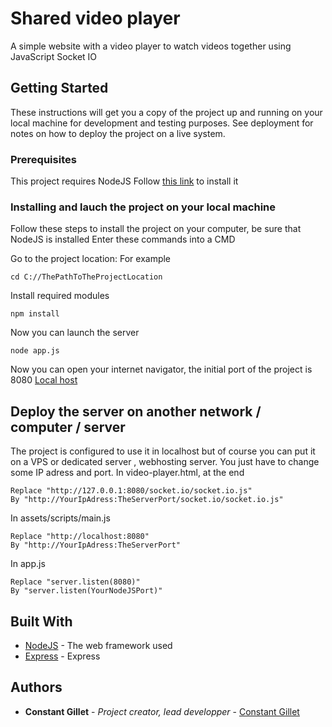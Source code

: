# Shared video player

A simple website with a video player to watch videos together using JavaScript Socket IO

## Getting Started

These instructions will get you a copy of the project up and running on your local machine for development and testing purposes. See deployment for notes on how to deploy the project on a live system.

### Prerequisites

This project requires NodeJS
Follow [this link](https://nodejs.org/en/) to install it



### Installing and lauch the project on your local machine

Follow these steps to install the project on your computer, be sure that NodeJS is installed
Enter these commands into a CMD

Go to the project location:
For example
```
cd C://ThePathToTheProjectLocation
```

Install required modules
```
npm install
```

Now you can launch the server 
```
node app.js
```

Now you can open your internet navigator, the initial port of the project is 8080
[Local host](http://localhost:8080)

## Deploy the server on another network / computer / server

The project is configured to use it in localhost but of course you can put it on a VPS or dedicated server , webhosting server.
You just have to change some IP adress and port.
In video-player.html, at the end

```
Replace "http://127.0.0.1:8080/socket.io/socket.io.js"
By "http://YourIpAdress:TheServerPort/socket.io/socket.io.js"

```
In assets/scripts/main.js
```
Replace "http://localhost:8080"
By "http://YourIpAdress:TheServerPort"

```

In app.js

```
Replace "server.listen(8080)"
By "server.listen(YourNodeJSPort)"

```
## Built With

* [NodeJS](https://nodejs.org/en/) - The web framework used
* [Express](https://expressjs.com/) - Express


## Authors

* **Constant Gillet** - *Project creator, lead developper* - [Constant Gillet](https://github.com/constantgillet)

